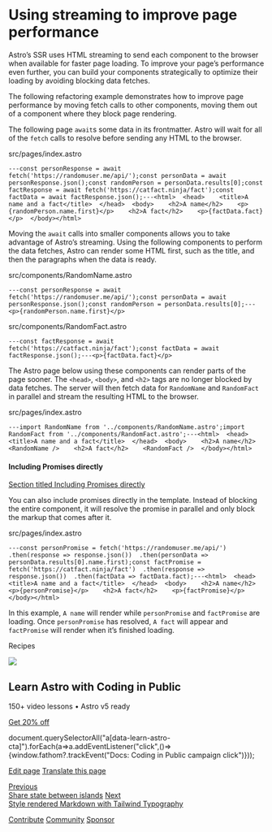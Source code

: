 Using streaming to improve page performance
===========================================

Astro’s SSR uses HTML streaming to send each component to the browser when available for faster page loading. To improve your page’s performance even further, you can build your components strategically to optimize their loading by avoiding blocking data fetches.

The following refactoring example demonstrates how to improve page performance by moving fetch calls to other components, moving them out of a component where they block page rendering.

The following page `await`s some data in its frontmatter. Astro will wait for all of the `fetch` calls to resolve before sending any HTML to the browser.

src/pages/index.astro

    ---const personResponse = await fetch('https://randomuser.me/api/');const personData = await personResponse.json();const randomPerson = personData.results[0];const factResponse = await fetch('https://catfact.ninja/fact');const factData = await factResponse.json();---<html>  <head>    <title>A name and a fact</title>  </head>  <body>    <h2>A name</h2>    <p>{randomPerson.name.first}</p>    <h2>A fact</h2>    <p>{factData.fact}</p>  </body></html>

Moving the `await` calls into smaller components allows you to take advantage of Astro’s streaming. Using the following components to perform the data fetches, Astro can render some HTML first, such as the title, and then the paragraphs when the data is ready.

src/components/RandomName.astro

    ---const personResponse = await fetch('https://randomuser.me/api/');const personData = await personResponse.json();const randomPerson = personData.results[0];---<p>{randomPerson.name.first}</p>

src/components/RandomFact.astro

    ---const factResponse = await fetch('https://catfact.ninja/fact');const factData = await factResponse.json();---<p>{factData.fact}</p>

The Astro page below using these components can render parts of the page sooner. The `<head>`, `<body>`, and `<h2>` tags are no longer blocked by data fetches. The server will then fetch data for `RandomName` and `RandomFact` in parallel and stream the resulting HTML to the browser.

src/pages/index.astro

    ---import RandomName from '../components/RandomName.astro';import RandomFact from '../components/RandomFact.astro';---<html>  <head>    <title>A name and a fact</title>  </head>  <body>    <h2>A name</h2>    <RandomName />    <h2>A fact</h2>    <RandomFact />  </body></html>

#### Including Promises directly

[Section titled Including Promises directly](#including-promises-directly)

You can also include promises directly in the template. Instead of blocking the entire component, it will resolve the promise in parallel and only block the markup that comes after it.

src/pages/index.astro

    ---const personPromise = fetch('https://randomuser.me/api/')  .then(response => response.json())  .then(personData => personData.results[0].name.first);const factPromise = fetch('https://catfact.ninja/fact')  .then(response => response.json())  .then(factData => factData.fact);---<html>  <head>    <title>A name and a fact</title>  </head>  <body>    <h2>A name</h2>    <p>{personPromise}</p>    <h2>A fact</h2>    <p>{factPromise}</p>  </body></html>

In this example, `A name` will render while `personPromise` and `factPromise` are loading. Once `personPromise` has resolved, `A fact` will appear and `factPromise` will render when it’s finished loading.

Recipes

![](/_astro/CodingInPublic.DpaYu7Qd_5sx41.webp)

Learn Astro with **Coding in Public**
-------------------------------------

150+ video lessons • Astro v5 ready

[Get 20% off](https://learnastro.dev?code=ASTRO_PROMO)

document.querySelectorAll("a\[data-learn-astro-cta\]").forEach(a=>a.addEventListener("click",()=>{window.fathom?.trackEvent("Docs: Coding in Public campaign click")}));

[Edit page](https://github.com/withastro/docs/edit/main/src/content/docs/en/recipes/streaming-improve-page-performance.mdx) [Translate this page](https://contribute.docs.astro.build/guides/i18n/)

[Previous  
Share state between islands](/en/recipes/sharing-state-islands/) [Next  
Style rendered Markdown with Tailwind Typography](/en/recipes/tailwind-rendered-markdown/)

[Contribute](/en/contribute/) [Community](https://astro.build/chat) [Sponsor](https://opencollective.com/astrodotbuild)

